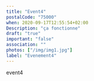 ```yaml
---
title: "Event4"
postalCode: "75000" 
when: 2020-09-17T12:55:54+02:00
Description: "ça fonctionne"
draft: "true"
important: "false"
association: ""
photos: ["/img/img1.jpg"]
label: "Evenement4"
---
```


event4
